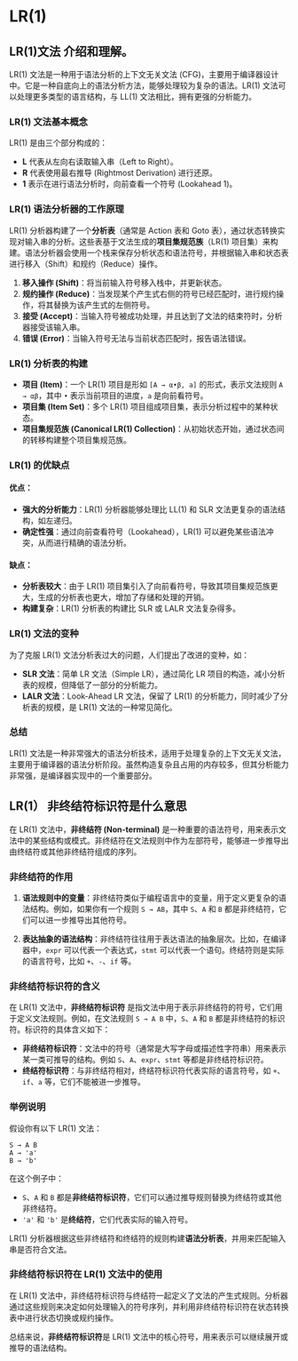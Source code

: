 #  LR(1) 
## LR(1)文法 介绍和理解。


LR(1) 文法是一种用于语法分析的上下文无关文法 (CFG)，主要用于编译器设计中。它是一种自底向上的语法分析方法，能够处理较为复杂的语法。LR(1) 文法可以处理更多类型的语言结构，与 LL(1) 文法相比，拥有更强的分析能力。

### LR(1) 文法基本概念
LR(1) 是由三个部分构成的：
- **L** 代表从左向右读取输入串（Left to Right）。
- **R** 代表使用最右推导 (Rightmost Derivation) 进行还原。
- **1** 表示在进行语法分析时，向前查看一个符号 (Lookahead 1)。

### LR(1) 语法分析器的工作原理
LR(1) 分析器构建了一个**分析表**（通常是 Action 表和 Goto 表），通过状态转换实现对输入串的分析。这些表基于文法生成的**项目集规范族**（LR(1) 项目集）来构建。语法分析器会使用一个栈来保存分析状态和语法符号，并根据输入串和状态表进行移入（Shift）和规约（Reduce）操作。

1. **移入操作 (Shift)**：将当前输入符号移入栈中，并更新状态。
2. **规约操作 (Reduce)**：当发现某个产生式右侧的符号已经匹配时，进行规约操作，将其替换为该产生式的左侧符号。
3. **接受 (Accept)**：当输入符号被成功处理，并且达到了文法的结束符时，分析器接受该输入串。
4. **错误 (Error)**：当输入符号无法与当前状态匹配时，报告语法错误。

### LR(1) 分析表的构建
- **项目 (Item)**：一个 LR(1) 项目是形如 `[A → α•β, a]` 的形式，表示文法规则 `A → αβ`，其中 `•` 表示当前项目的进度，`a` 是向前看符号。
- **项目集 (Item Set)**：多个 LR(1) 项目组成项目集，表示分析过程中的某种状态。
- **项目集规范族 (Canonical LR(1) Collection)**：从初始状态开始，通过状态间的转移构建整个项目集规范族。

### LR(1) 的优缺点
#### 优点：
- **强大的分析能力**：LR(1) 分析器能够处理比 LL(1) 和 SLR 文法更复杂的语法结构，如左递归。
- **确定性强**：通过向前查看符号（Lookahead），LR(1) 可以避免某些语法冲突，从而进行精确的语法分析。

#### 缺点：
- **分析表较大**：由于 LR(1) 项目集引入了向前看符号，导致其项目集规范族更大，生成的分析表也更大，增加了存储和处理的开销。
- **构建复杂**：LR(1) 分析表的构建比 SLR 或 LALR 文法复杂得多。

### LR(1) 文法的变种
为了克服 LR(1) 文法分析表过大的问题，人们提出了改进的变种，如：
- **SLR 文法**：简单 LR 文法（Simple LR），通过简化 LR 项目的构造，减小分析表的规模，但降低了一部分的分析能力。
- **LALR 文法**：Look-Ahead LR 文法，保留了 LR(1) 的分析能力，同时减少了分析表的规模，是 LR(1) 文法的一种常见简化。

### 总结
LR(1) 文法是一种非常强大的语法分析技术，适用于处理复杂的上下文无关文法，主要用于编译器的语法分析阶段。虽然构造复杂且占用的内存较多，但其分析能力非常强，是编译器实现中的一个重要部分。

## LR(1） 非终结符标识符是什么意思

在 LR(1) 文法中，**非终结符 (Non-terminal)** 是一种重要的语法符号，用来表示文法中的某些结构或模式。非终结符在文法规则中作为左部符号，能够进一步推导出由终结符或其他非终结符组成的序列。

### 非终结符的作用
1. **语法规则中的变量**：非终结符类似于编程语言中的变量，用于定义更复杂的语法结构。例如，如果你有一个规则 `S → AB`，其中 `S`、`A` 和 `B` 都是非终结符，它们可以进一步推导出其他符号。
   
2. **表达抽象的语法结构**：非终结符往往用于表达语法的抽象层次。比如，在编译器中，`expr` 可以代表一个表达式，`stmt` 可以代表一个语句。终结符则是实际的语言符号，比如 `+`、`-`、`if` 等。

### 非终结符标识符的含义
在 LR(1) 文法中，**非终结符标识符** 是指文法中用于表示非终结符的符号，它们用于定义文法规则。例如，在文法规则 `S → A B` 中，`S`、`A` 和 `B` 都是非终结符的标识符。标识符的具体含义如下：

- **非终结符标识符**：文法中的符号（通常是大写字母或描述性字符串）用来表示某一类可推导的结构。例如 `S`、`A`、`expr`、`stmt` 等都是非终结符标识符。
- **终结符标识符**：与非终结符相对，终结符标识符代表实际的语言符号，如 `+`、`if`、`a` 等，它们不能被进一步推导。

### 举例说明
假设你有以下 LR(1) 文法：
```
S → A B
A → 'a'
B → 'b'
```

在这个例子中：
- `S`、`A` 和 `B` 都是**非终结符标识符**，它们可以通过推导规则替换为终结符或其他非终结符。
- `'a'` 和 `'b'` 是**终结符**，它们代表实际的输入符号。

LR(1) 分析器根据这些非终结符和终结符的规则构建**语法分析表**，并用来匹配输入串是否符合文法。

### 非终结符标识符在 LR(1) 文法中的使用
在 LR(1) 文法中，非终结符标识符与终结符一起定义了文法的产生式规则。分析器通过这些规则来决定如何处理输入的符号序列，并利用非终结符标识符在状态转换表中进行状态切换或规约操作。

总结来说，**非终结符标识符**是 LR(1) 文法中的核心符号，用来表示可以继续展开或推导的语法结构。